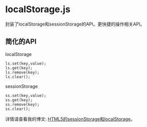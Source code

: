 # localStorage.js
封装了localStorage和sessionStorage的API。更快捷的操作相关API。

## 简化的API

localStorage
```
ls.set(key,value);
ls.get(key);
ls.remove(key);
ls.clear();
```

sessionStorage
```
ss.set(key,value);
ss.get(key);
ss.remove(key);
ss.clear();
```

详情请查看我的博文:
[HTML5的sessionStorage和localStorage](http://www.cnblogs.com/52fhy/p/5113418.html)。
